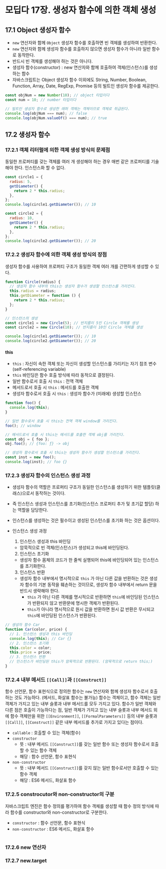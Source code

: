 # 모딥다 17장. 생성자 함수에 의한 객체 생성

## 17.1 Object 생성자 함수

- `new` 연산자와 함께 `Object` 생성자 함수를 호출하면 빈 객체를 생성하여 반환한다.
- `new` 연산자와 함께 생성자 함수를 호출하지 않으면 생성자 함수가 아니라 일반 함수로 동작한다.
- 반드시 빈 객체를 생성해야 하는 것은 아니다.
- 생성자 함수(constructor) : new 연산자와 함께 호출하여 객체(인스턴스)를 생성하는 함수
- 자바스크립트는 Object 생성자 함수 이외에도 String, Number, Boolean, Function, Array, Date, RegExp, Promise 등의 빌트인 생성자 함수를 제공한다.

```js
const objNum = new Number(10); // object 타입이다
const num = 10; // number 타입이다

// 빌트인 생성자 함수로 생성한 래퍼 객체는 객체이므로 객체로 취급된다.
console.log(objNum === num); // false
console.log(objNum.valueOf() === num); // true
```

## 17.2 생성자 함수

### 17.2.1 객체 리터럴에 의한 객체 생성 방식의 문제점

동일한 프로퍼티를 갖는 객체를 여러 개 생성해야 하는 경우 매번 같은 프로퍼티를 기술해야 한다. 인스턴스화 할 수 없다.

```js
const circle1 = {
  radius: 5,
  getDiameter() {
    return 2 * this.radius;
  },
};
console.log(circle1.getDiameter()); // 10

const circle2 = {
  radius: 10,
  getDiameter() {
    return 2 * this.radius;
  },
};
console.log(circle2.getDiameter()); // 20
```

### 17.2.2 생성자 함수에 의한 객체 생성 방식의 장점

생성자 함수를 사용하여 프로퍼티 구조가 동일한 객체 여러 개를 간편하게 생성할 수 있다.

```js
function Circle(radius) {
  // 생성자 함수 내부의 this는 생성자 함수가 생성할 인스턴스를 가리킨다.
  this.radius = radius;
  this.getDiameter = function () {
    return 2 * this.radius;
  };
}

// 인스턴스의 생성
const circle1 = new Circle(5); // 반지름이 5인 Circle 객체를 생성
const circle2 = new Circle(10); // 반지름이 10인 Circle 객체를 생성

console.log(circle1.getDiameter()); // 10
console.log(circle2.getDiameter()); // 20
```

#### this

- `this` : 자신이 속한 객체 또는 자신이 생성할 인스턴스를 가리키는 자기 참조 변수(self-referencing variable)
- `this` 바인딩은 함수 호출 방식에 따라 동적으로 결정된다.
- 일반 함수로서 호출 시 `this` : 전역 객체
- 메서드로서 호출 시 `this` : 메서드를 호출한 객체
- 생성자 함수로서 호출 시 `this` : 생성자 함수가 (미래에) 생성할 인스턴스

```js
function foo() {
  console.log(this);
}

// 일반 함수로서 호출 시 this는 전역 객체 window를 가리킨다.
foo(); // window

// 메서드로서 호출 시 this는 메서드를 호출한 객체 obj를 가리킨다.
const obj = { foo };
obj.foo(); // {foo: ƒ} -> obj

// 생성자 함수로서 호출 시 this는 생성자 함수가 생성할 인스턴스를 가리킨다.
const inst = new foo();
console.log(inst); // foo {}
```

### 17.2.3 생성자 함수의 인스턴스 생성 과정

- 생성자 함수의 역할은 프로퍼티 구조가 동일한 인스턴스를 생성하기 위한 템플릿(클래스)으로서 동작하는 것이다.
- 즉 인스턴스 생성과 인스턴스를 초기화(인스턴스 프로퍼티 추가 및 초기값 할당) 하는 역할을 담당한다.
- 인스턴스를 생성하는 것은 필수이고 생성된 인스턴스를 초기화 하는 것은 옵션이다.
- 인스턴스 생성 과정

  1. 인스턴스 생성과 this 바인딩

  - 암묵적으로 빈 객체(인스턴스)가 생성되고 this에 바인딩된다.

  2. 인스턴스 초기화

  - 생성자 함수 몸체의 코드가 한 줄씩 실행되어 this에 바인딩되어 있는 인스턴스를 초기화한다.

  3. 인스턴스 반환

  - 생성자 함수 내부에서 명시적으로 `this` 가 아닌 다른 값을 반환하는 것은 생성자 함수의 기본 동작을 훼손하는 것이므로, 생성자 함수 내부에서 return 문을 반드시 생략해야 한다.
    - `this` 가 아닌 다른 객체를 명시적으로 반환하면 `this`에 바인딩된 인스턴스가 반환되지 않고 반환문에 명시한 객체가 반환된다.
    - `this`가 아니라 명시적으로 원시 값을 반환하면 원시 값 반환은 무시되고 `this`에 바인딩된 인스턴스가 반환된다.

```js
// 생성자 함수 Car
function Car(color, price) {
  // 1. 인스턴스 생성과 this 바인딩
  console.log(this); // Car {}
  // 2. 인스턴스 초기화
  this.color = color;
  this.price = price;
  // 3. 인스턴스 반환
  // 인스턴스가 바인딩된 this가 암묵적으로 반환된다. (암묵적으로 return this;)
}
```

### 17.2.4 내부 메서드 `[[Call]]`과 `[[Construct]]`

함수 선언문, 함수 표현식으로 정의한 함수는 `new` 연산자와 함께 생성자 함수로서 호출하는 것도 가능하다. (메서드, 화살표 함수는 불가능)
함수는 객체이고, 함수 객체는 일반 객체가 가지고 있는 내부 슬롯과 내부 메서드를 모두 가지고 있다.
함수가 일반 객체와 다른 점은 호출이 가능하다는 점, 일반 객체가 가지고 있는 내부 슬롯과 내부 메서드 외에 함수 객체만을 위한 `[[Environment]]`, `[[FormalParameters]]` 등의 내부 슬롯과 `[[Call]]`, `[[Construct]]` 같은 내부 메서드를 추가로 가지고 있다는 점이다.

- `callable` : 호출할 수 있는 객체(함수)
- `constructor`
  - 뜻 : 내부 메서드 `[[Construct]]`를 갖는 일반 함수 또는 생성자 함수로서 호출할 수 있는 함수 객체
  - 해당 : 함수 선언문, 함수 표현식
- `non-constructor`
  - 뜻 : 내부 메서드 `[[Construct]]`를 갖지 않는 일반 함수로서만 호출할 수 있는 함수 객체
  - 해당 : ES6 메서드, 화살표 함수

### 17.2.5 constrocutor와 non-constructor의 구분

자바스크립트 엔진은 함수 정의를 평가하여 함수 객체를 생성할 때 함수 정의 방식에 따라 함수를 constructor와 non-constructor로 구분한다.

- `constructor` : 함수 선언문, 함수 표현식
- `non-constructor` : ES6 메서드, 화살표 함수

```js

```

### 17.2.6 new 연산자

### 17.2.7 new.target
